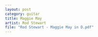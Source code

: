 ```yaml
---
layout: post
category: guitar
title: Maggie May
artist: Rod Stewart
file: "Rod Stewart - Maggie May in D.pdf"
---
```

